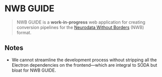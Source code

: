 # NWB GUIDE

> NWB GUIDE is a **work-in-progress** web application for creating conversion pipelines for the [Neurodata Without Borders](https://www.nwb.org/) (NWB) format.

## Notes

- We cannot streamline the development process without stripping all the Electron dependencies on the frontend—which are integral to SODA but bloat for NWB GUIDE.
